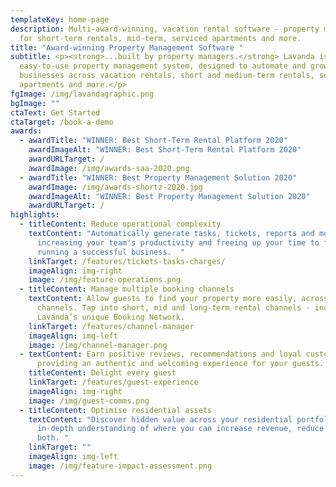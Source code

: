 ```yaml
---
templateKey: home-page
description: Multi-award-winning, vacation rental software - property management
  for short-term rentals, mid-term, serviced apartments and more.
title: "Award-winning Property Management Software "
subtitle: <p><strong>...built by property managers.</strong> Lavanda is an
  easy-to-use property management system, designed to automate and grow property
  businesses across vacation rentals, short and medium-term rentals, serviced
  apartments and more.</p>
fgImage: /img/lavandagraphic.png
bgImage: ""
ctaText: Get Started
ctaTarget: /book-a-demo
awards:
  - awardTitle: "WINNER: Best Short-Term Rental Platform 2020"
    awardImageAlt: "WINNER: Best Short-Term Rental Platform 2020"
    awardURLTarget: /
    awardImage: /img/awards-saa-2020.png
  - awardTitle: "WINNER: Best Property Management Solution 2020"
    awardImage: /img/awards-shortz-2020.jpg
    awardImageAlt: "WINNER: Best Property Management Solution 2020"
    awardURLTarget: /
highlights:
  - titleContent: Reduce operational complexity
    textContent: "Automatically generate tasks, tickets, reports and more,
      increasing your team's productivity and freeing up your time to focus upon
      running a successful business.  "
    linkTarget: /features/tickets-tasks-charges/
    imageAlign: img-right
    image: /img/feature-operations.png
  - titleContent: Manage multiple booking channels
    textContent: Allow guests to find your property more easily, across multiple
      channels. Tap into short, mid and long-term rental channels - including
      Lavanda’s unique Booking Network.
    linkTarget: /features/channel-manager
    imageAlign: img-left
    image: /img/channel-manager.png
  - textContent: Earn positive reviews, recommendations and loyal customers by
      providing an authentic and welcoming experience for your guests.
    titleContent: Delight every guest
    linkTarget: /features/guest-experience
    imageAlign: img-right
    image: /img/guest-comms.png
  - titleContent: Optimise residential assets
    textContent: "Discover hidden value across your residential portfolio. Gain an
      in-depth understanding of where you can increase revenue, reduce costs or
      both. "
    linkTarget: ""
    imageAlign: img-left
    image: /img/feature-impact-assessment.png
---
```

